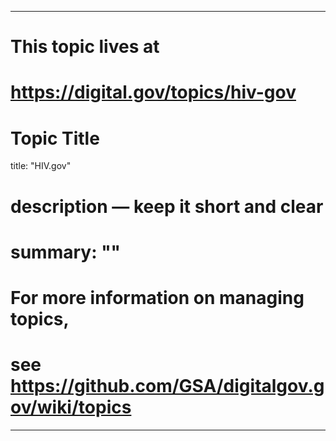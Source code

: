 
---
# This topic lives at
# https://digital.gov/topics/hiv-gov

# Topic Title
title: "HIV.gov"

# description — keep it short and clear
# summary: ""


# For more information on managing topics,
# see https://github.com/GSA/digitalgov.gov/wiki/topics
---